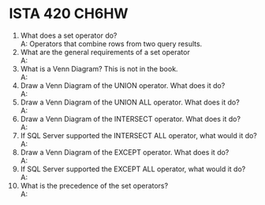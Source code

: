 # ISTA 420 CH6HW
1. What does a set operator do?  
A: Operators that combine rows from two query results.
2. What are the general requirements of a set operator  
A: 
3. What is a Venn Diagram? This is not in the book.  
A:
4. Draw a Venn Diagram of the UNION operator. What does it do?  
A:
5. Draw a Venn Diagram of the UNION ALL operator. What does it do?  
A:
6. Draw a Venn Diagram of the INTERSECT operator. What does it do?  
A:
7. If SQL Server supported the INTERSECT ALL operator, what would it do?  
A:
8. Draw a Venn Diagram of the EXCEPT operator. What does it do?  
A:
9. If SQL Server supported the EXCEPT ALL operator, what would it do?  
A:
10. What is the precedence of the set operators?  
A: